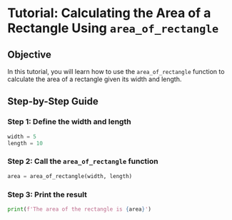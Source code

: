 # Tutorial: Calculating the Area of a Rectangle Using `area_of_rectangle`

## Objective
In this tutorial, you will learn how to use the `area_of_rectangle` function to calculate the area of a rectangle given its width and length.

## Step-by-Step Guide

### Step 1: Define the width and length
```python
width = 5
length = 10
```

### Step 2: Call the `area_of_rectangle` function
```python
area = area_of_rectangle(width, length)
```

### Step 3: Print the result
```python
print(f'The area of the rectangle is {area}')
```